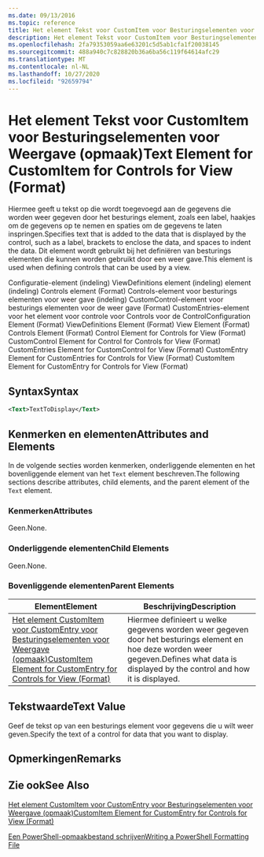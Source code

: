 ```yaml
---
ms.date: 09/13/2016
ms.topic: reference
title: Het element Tekst voor CustomItem voor Besturingselementen voor Weergave (opmaak)
description: Het element Tekst voor CustomItem voor Besturingselementen voor Weergave (opmaak)
ms.openlocfilehash: 2fa79353059aa6e63201c5d5ab1cfa1f20038145
ms.sourcegitcommit: 488a940c7c828820b36a6ba56c119f64614afc29
ms.translationtype: MT
ms.contentlocale: nl-NL
ms.lasthandoff: 10/27/2020
ms.locfileid: "92659794"
---
```

# <a name="text-element-for-customitem-for-controls-for-view-format"></a><span data-ttu-id="b46e7-103">Het element Tekst voor CustomItem voor Besturingselementen voor Weergave (opmaak)</span><span class="sxs-lookup"><span data-stu-id="b46e7-103">Text Element for CustomItem for Controls for View (Format)</span></span>

<span data-ttu-id="b46e7-104">Hiermee geeft u tekst op die wordt toegevoegd aan de gegevens die worden weer gegeven door het besturings element, zoals een label, haakjes om de gegevens op te nemen en spaties om de gegevens te laten inspringen.</span><span class="sxs-lookup"><span data-stu-id="b46e7-104">Specifies text that is added to the data that is displayed by the control, such as a label, brackets to enclose the data, and spaces to indent the data.</span></span> <span data-ttu-id="b46e7-105">Dit element wordt gebruikt bij het definiëren van besturings elementen die kunnen worden gebruikt door een weer gave.</span><span class="sxs-lookup"><span data-stu-id="b46e7-105">This element is used when defining controls that can be used by a view.</span></span>

<span data-ttu-id="b46e7-106">Configuratie-element (indeling) ViewDefinitions element (indeling) element (indeling) Controls element (Format) Controls-element voor besturings elementen voor weer gave (indeling) CustomControl-element voor besturings elementen voor de weer gave (Format) CustomEntries-element voor het element voor controle voor Controls voor de Control</span><span class="sxs-lookup"><span data-stu-id="b46e7-106">Configuration Element (Format) ViewDefinitions Element (Format) View Element (Format) Controls Element (Format) Control Element for Controls for View (Format) CustomControl Element for Control for Controls for View (Format) CustomEntries Element for CustomControl for View (Format) CustomEntry Element for CustomEntries for Controls for View (Format) CustomItem Element for CustomEntry for Controls for View (Format)</span></span>

## <a name="syntax"></a><span data-ttu-id="b46e7-107">Syntax</span><span class="sxs-lookup"><span data-stu-id="b46e7-107">Syntax</span></span>

```xml
<Text>TextToDisplay</Text>
```

## <a name="attributes-and-elements"></a><span data-ttu-id="b46e7-108">Kenmerken en elementen</span><span class="sxs-lookup"><span data-stu-id="b46e7-108">Attributes and Elements</span></span>

<span data-ttu-id="b46e7-109">In de volgende secties worden kenmerken, onderliggende elementen en het bovenliggende element van het `Text` element beschreven.</span><span class="sxs-lookup"><span data-stu-id="b46e7-109">The following sections describe attributes, child elements, and the parent element of the `Text` element.</span></span>

### <a name="attributes"></a><span data-ttu-id="b46e7-110">Kenmerken</span><span class="sxs-lookup"><span data-stu-id="b46e7-110">Attributes</span></span>

<span data-ttu-id="b46e7-111">Geen.</span><span class="sxs-lookup"><span data-stu-id="b46e7-111">None.</span></span>

### <a name="child-elements"></a><span data-ttu-id="b46e7-112">Onderliggende elementen</span><span class="sxs-lookup"><span data-stu-id="b46e7-112">Child Elements</span></span>

<span data-ttu-id="b46e7-113">Geen.</span><span class="sxs-lookup"><span data-stu-id="b46e7-113">None.</span></span>

### <a name="parent-elements"></a><span data-ttu-id="b46e7-114">Bovenliggende elementen</span><span class="sxs-lookup"><span data-stu-id="b46e7-114">Parent Elements</span></span>

|<span data-ttu-id="b46e7-115">Element</span><span class="sxs-lookup"><span data-stu-id="b46e7-115">Element</span></span>|<span data-ttu-id="b46e7-116">Beschrijving</span><span class="sxs-lookup"><span data-stu-id="b46e7-116">Description</span></span>|
|-------------|-----------------|
|[<span data-ttu-id="b46e7-117">Het element CustomItem voor CustomEntry voor Besturingselementen voor Weergave (opmaak)</span><span class="sxs-lookup"><span data-stu-id="b46e7-117">CustomItem Element for CustomEntry for Controls for View (Format)</span></span>](./customitem-element-for-customentry-for-controls-for-view-format.md)|<span data-ttu-id="b46e7-118">Hiermee definieert u welke gegevens worden weer gegeven door het besturings element en hoe deze worden weer gegeven.</span><span class="sxs-lookup"><span data-stu-id="b46e7-118">Defines what data is displayed by the control and how it is displayed.</span></span>|

## <a name="text-value"></a><span data-ttu-id="b46e7-119">Tekstwaarde</span><span class="sxs-lookup"><span data-stu-id="b46e7-119">Text Value</span></span>

<span data-ttu-id="b46e7-120">Geef de tekst op van een besturings element voor gegevens die u wilt weer geven.</span><span class="sxs-lookup"><span data-stu-id="b46e7-120">Specify the text of a control for data that you want to display.</span></span>

## <a name="remarks"></a><span data-ttu-id="b46e7-121">Opmerkingen</span><span class="sxs-lookup"><span data-stu-id="b46e7-121">Remarks</span></span>

## <a name="see-also"></a><span data-ttu-id="b46e7-122">Zie ook</span><span class="sxs-lookup"><span data-stu-id="b46e7-122">See Also</span></span>

[<span data-ttu-id="b46e7-123">Het element CustomItem voor CustomEntry voor Besturingselementen voor Weergave (opmaak)</span><span class="sxs-lookup"><span data-stu-id="b46e7-123">CustomItem Element for CustomEntry for Controls for View (Format)</span></span>](./customitem-element-for-customentry-for-controls-for-view-format.md)

[<span data-ttu-id="b46e7-124">Een PowerShell-opmaakbestand schrijven</span><span class="sxs-lookup"><span data-stu-id="b46e7-124">Writing a PowerShell Formatting File</span></span>](./writing-a-powershell-formatting-file.md)
